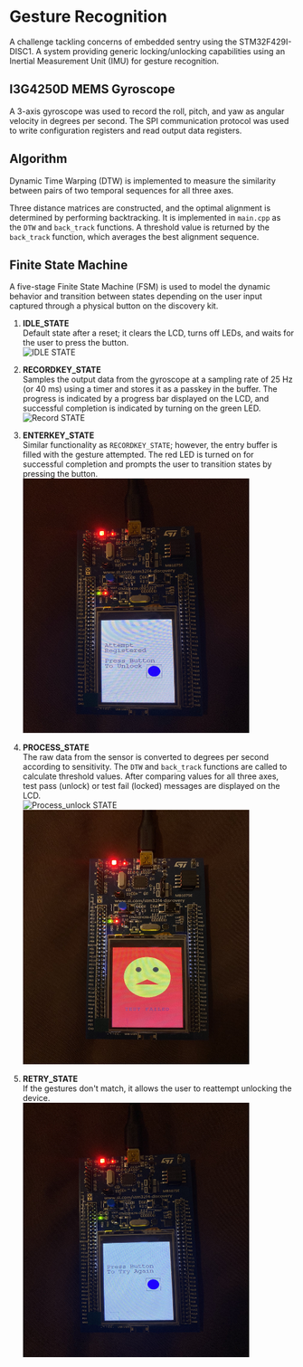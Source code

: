 # Gesture Recognition

A challenge tackling concerns of embedded sentry using the STM32F429I-DISC1. A system providing generic locking/unlocking capabilities using an Inertial Measurement Unit (IMU) for gesture recognition.

## I3G4250D MEMS Gyroscope

A 3-axis gyroscope was used to record the roll, pitch, and yaw as angular velocity in degrees per second. The SPI communication protocol was used to write configuration registers and read output data registers.

## Algorithm

Dynamic Time Warping (DTW) is implemented to measure the similarity between pairs of two temporal sequences for all three axes.

Three distance matrices are constructed, and the optimal alignment is determined by performing backtracking. It is implemented in `main.cpp` as the `DTW` and `back_track` functions. A threshold value is returned by the `back_track` function, which averages the best alignment sequence.

## Finite State Machine

A five-stage Finite State Machine (FSM) is used to model the dynamic behavior and transition between states depending on the user input captured through a physical button on the discovery kit.


1. **IDLE_STATE**  
   Default state after a reset; it clears the LCD, turns off LEDs, and waits for the user to press the button.<br>
   <img src="GR_Images/IMG_0277.jpeg" alt="IDLE STATE" width="400" height="450">

3. **RECORDKEY_STATE**  
   Samples the output data from the gyroscope at a sampling rate of 25 Hz (or 40 ms) using a timer and stores it as a passkey in the buffer. The progress is indicated by a progress bar displayed on the LCD, and successful completion is indicated by turning on the green LED.<br>
   <img src="GR_Images/IMG_0278.jpeg" alt="Record STATE" width="400" height="450">

4. **ENTERKEY_STATE**  
   Similar functionality as `RECORDKEY_STATE`; however, the entry buffer is filled with the gesture attempted. The red LED is turned on for successful completion and prompts the user to transition states by pressing the button.<br>
   <img src="GR_Images/IMG_0279.jpeg" alt="Enterkey STATE" width="400" height="450">

6. **PROCESS_STATE**  
   The raw data from the sensor is converted to degrees per second according to sensitivity. The `DTW` and `back_track` functions are called to calculate threshold values. After comparing values for all three axes, test pass (unlock) or test fail (locked) messages are displayed on the LCD.<br>
   <img src="GR_Images/IMG_0280.jpeg" alt="Process_unlock STATE" width="400" height="450">
   <img src="GR_Images/IMG_0281.jpeg" alt="Process_lock STATE" width="400" height="450">

8. **RETRY_STATE**  
   If the gestures don't match, it allows the user to reattempt unlocking the device.<br>
   <img src="GR_Images/IMG_0282.jpeg" alt="Retry STATE" width="400" height="450">
